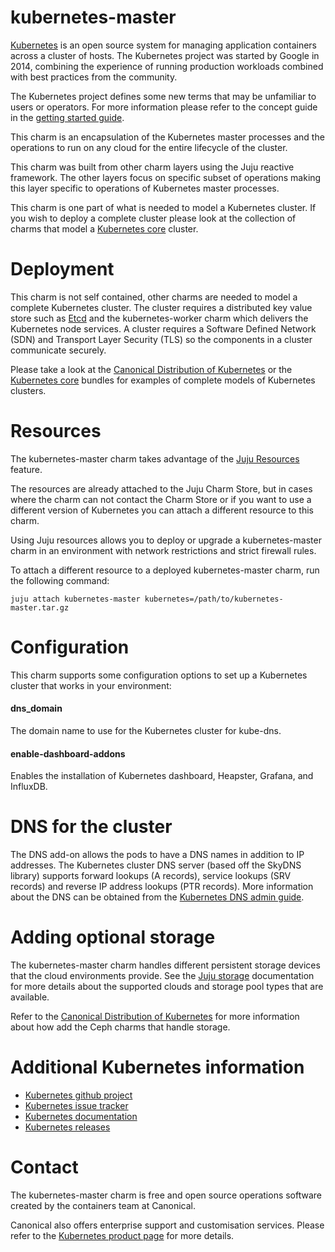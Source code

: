 # kubernetes-master

[Kubernetes](http://kubernetes.io/) is an open source system for managing 
application containers across a cluster of hosts. The Kubernetes project was
started by Google in 2014, combining the experience of running production 
workloads combined with best practices from the community.

The Kubernetes project defines some new terms that may be unfamiliar to users
or operators. For more information please refer to the concept guide in the 
[getting started guide](http://kubernetes.io/docs/user-guide/#concept-guide).

This charm is an encapsulation of the Kubernetes master processes and the 
operations to run on any cloud for the entire lifecycle of the cluster.

This charm was built from other charm layers using the Juju reactive framework.
The other layers focus on specific subset of operations making this layer 
specific to operations of Kubernetes master processes.

This charm is one part of what is needed to model a Kubernetes cluster. If you
wish to deploy a complete cluster please look at the collection of charms that
model a [Kubernetes core](https://jujucharms.com/kubernetes-core/) cluster.

# Deployment

This charm is not self contained, other charms are needed to model a complete 
Kubernetes cluster. The cluster requires a distributed key value store such as 
[Etcd](https://coreos.com/etcd/) and the kubernetes-worker charm which delivers
the Kubernetes node services. A cluster requires a Software Defined Network 
(SDN) and Transport Layer Security (TLS) so the components in a cluster 
communicate securely. 

Please take a look at the [Canonical Distribution of Kubernetes](https://jujucharms.com/canonical-kubernetes/) 
or the [Kubernetes core](https://jujucharms.com/kubernetes-core/) bundles for 
examples of complete models of Kubernetes clusters.

# Resources

The kubernetes-master charm takes advantage of the [Juju Resources](https://jujucharms.com/docs/2.0/developer-resources) 
feature.

The resources are already attached to the Juju Charm Store, but in cases where
the charm can not contact the Charm Store or if you want to use a different 
version of Kubernetes you can attach a different resource to this charm.

Using Juju resources allows you to deploy or upgrade a kubernetes-master charm
in an environment with network restrictions and strict firewall rules. 

To attach a different resource to a deployed kubernetes-master charm, run the
following command:

```
juju attach kubernetes-master kubernetes=/path/to/kubernetes-master.tar.gz
```

# Configuration

This charm supports some configuration options to set up a Kubernetes cluster 
that works in your environment:  

#### dns_domain

The domain name to use for the Kubernetes cluster for kube-dns.

#### enable-dashboard-addons

Enables the installation of Kubernetes dashboard, Heapster, Grafana, and
InfluxDB.

# DNS for the cluster

The DNS add-on allows the pods to have a DNS names in addition to IP addresses.
The Kubernetes cluster DNS server (based off the SkyDNS library) supports 
forward lookups (A records), service lookups (SRV records) and reverse IP 
address lookups (PTR records). More information about the DNS can be obtained
from the [Kubernetes DNS admin guide](http://kubernetes.io/docs/admin/dns/).

# Adding optional storage

The kubernetes-master charm handles different persistent storage devices that
the cloud environments provide. See the 
[Juju storage](https://jujucharms.com/docs/stable/charms-storage) documentation
for more details about the supported clouds and storage pool types that are 
available.

Refer to the [Canonical Distribution of Kubernetes](https://jujucharms.com/canonical-kubernetes/) for more information
about how add the Ceph charms that handle storage.

# Additional Kubernetes information

 - [Kubernetes github project](https://github.com/kubernetes/kubernetes)
 - [Kubernetes issue tracker](https://github.com/kubernetes/kubernetes/issues)
 - [Kubernetes documentation](http://kubernetes.io/docs/)
 - [Kubernetes releases](https://github.com/kubernetes/kubernetes/releases)

# Contact

The kubernetes-master charm is free and open source operations software created
by the containers team at Canonical. 

Canonical also offers enterprise support and customisation services. Please
refer to the [Kubernetes product page](https://www.ubuntu.com/cloud/kubernetes)
for more details.
